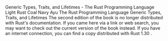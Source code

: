 Generic Types, Traits, and Lifetimes - The Rust Programming Language
Light
Rust
Coal
Navy
Ayu
The Rust Programming Language
Generic Types, Traits, and Lifetimes
The second edition of the book is no longer distributed with Rust's documentation.
If you came here via a link or web search, you may want to check out
the current
version of the book
instead.
If you have an internet connection, you can
find a copy distributed with
Rust
1.30
.